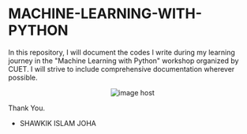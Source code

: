 # MACHINE-LEARNING-WITH-PYTHON
In this repository, I will document the codes I write during my learning journey in the "Machine Learning with Python" workshop organized by CUET.
I will strive to include comprehensive documentation wherever possible.

<p align="center">
  <img src="https://images2.imgbox.com/d3/f5/lkBz9fCv_o.png" alt="image host" style="max-width: 100%; height: auto;"/>
</p>

Thank You.
- SHAWKIK ISLAM JOHA
